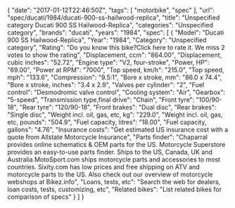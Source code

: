 {
    "date": "2017-01-12T22:46:50Z",
    "tags": [
        "motorbike",
        "spec"
    ],
    "url": "spec\/ducati\/1984\/ducati-900-ss-hailwood-replica",
    "title": "Unspecified category Ducati 900 SS Hailwood-Replica",
    "categories": "Unspecified category",
    "brands": "ducati",
    "years": "1984",
    "spec": [
        {
            "Model": "Ducati 900 SS Hailwood-Replica",
            "Year": "1984",
            "Category": "Unspecified category",
            "Rating": "Do you know this bike?Click here to rate it. We miss 2 votes to show the rating",
            "Displacement, ccm": "864.00",
            "Displacement, cubic inches": "52.72",
            "Engine type": "V2, four-stroke",
            "Power, HP": "69.00",
            "Power at RPM": "7000",
            "Top speed, km\/h": "215.0",
            "Top speed, mph": "133.6",
            "Compression": "9.5:1",
            "Bore x stroke, mm": "86.0 x 74.4",
            "Bore x stroke, inches": "3.4 x 2.9",
            "Valves per cylinder": "2",
            "Fuel control": "Desmodromic valve control",
            "Cooling system": "Air",
            "Gearbox": "5-speed",
            "Transmission type,final drive": "Chain",
            "Front tyre": "100\/90-18",
            "Rear tyre": "120\/90-18",
            "Front brakes": "Dual disc",
            "Rear brakes": "Single disc",
            "Weight incl. oil, gas, etc, kg": "229.0",
            "Weight incl. oil, gas, etc, pounds": "504.9",
            "Fuel capacity, litres": "18.00",
            "Fuel capacity, gallons": "4.76",
            "Insurance costs": "Get estimated US insurance cost with a quote from Allstate Motorcycle Insurance",
            "Parts finder": "Chaparral provides online schematics & OEM parts for the US.   Motorcycle Superstore provides an easy-to-use parts finder. Ships to the US, Canada, UK and Australia.MotoSport.com ships motorcycle parts and accessories to most countries.    Sixity.com has low prices and free shipping on ATV and motorcycle parts to the US. Also check out our overview of motorcycle webshops at Bikez.info",
            "Loans, tests, etc": "Search the web for dealers, loan costs, tests, customizing, etc",
            "Related bikes": "List related bikes for comparison of specs"
        }
    ]
}